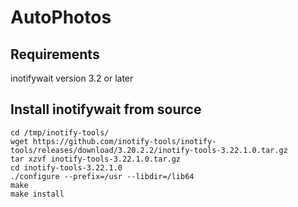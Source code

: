 # AutoPhotos

## Requirements

inotifywait version 3.2 or later


## Install inotifywait from source  
```
cd /tmp/inotify-tools/
wget https://github.com/inotify-tools/inotify-tools/releases/download/3.20.2.2/inotify-tools-3.22.1.0.tar.gz
tar xzvf inotify-tools-3.22.1.0.tar.gz
cd inotify-tools-3.22.1.0
./configure --prefix=/usr --libdir=/lib64
make
make install
```